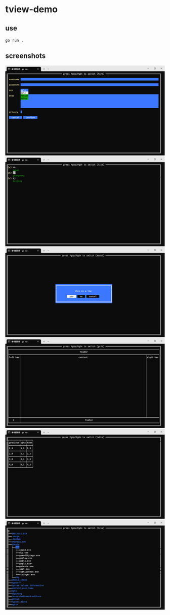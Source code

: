 # tview-demo

## use

```
go run .
```

## screenshots

![asdf](./imgs/1.png)
![asdf](./imgs/2.png)
![asdf](./imgs/3.png)
![asdf](./imgs/4.png)
![asdf](./imgs/5.png)
![asdf](./imgs/6.png)
